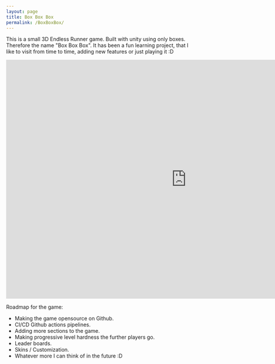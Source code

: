 ```yaml
---
layout: page
title: Box Box Box
permalink: /BoxBoxBox/
---
```


This is a small 3D Endless Runner game. Built with unity using only boxes. Therefore the name "Box Box Box". It has been a fun learning project, that I like to visit from time to time, adding new features or just playing it :D 

<iframe webkitallowfullscreen="true" mozallowfullscreen="true" allowFullScreen="true" frameBorder="0" width="980" height="650" src="https://boxboxboxrunner.s3-eu-west-1.amazonaws.com/index.html">

</iframe>

Roadmap for the game:

* Making the game opensource on Github.
* CI/CD Github actions pipelines.
* Adding more sections to the game.
* Making progressive level hardness the further players go.
* Leader boards.
* Skins / Customization.
* Whatever more I can think of in the future :D
